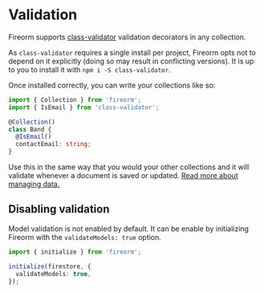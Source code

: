 # Validation

Fireorm supports [class-validator](https://github.com/typestack/class-validator) validation decorators in any collection.

As `class-validator` requires a single install per project, Fireorm opts not to depend on it explicitly (doing so may result in conflicting versions). It is up to you to install it with `npm i -S class-validator`.

Once installed correctly, you can write your collections like so:

```typescript
import { Collection } from 'fireorm';
import { IsEmail } from 'class-validator';

@Collection()
class Band {
  @IsEmail()
  contactEmail: string;
}
```

Use this in the same way that you would your other collections and it will validate whenever a document is saved or updated. [Read more about managing data.](Manage_Data.md)

## Disabling validation

Model validation is not enabled by default. It can be enable by initializing Fireorm with the `validateModels: true` option.

```typescript
import { initialize } from 'fireorm';

initialize(firestore, {
  validateModels: true,
});
```
